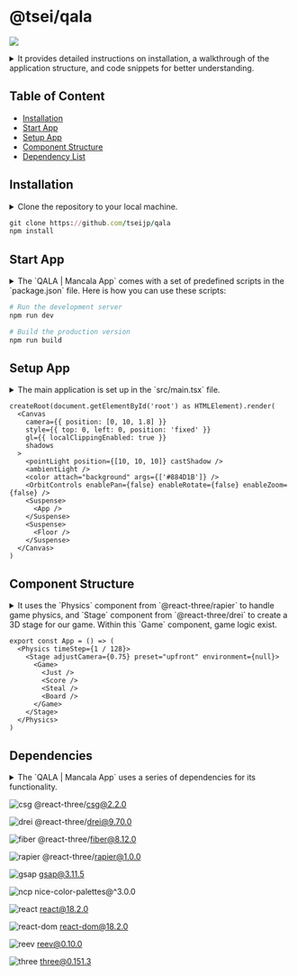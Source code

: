 # @tsei/qala

<img src="./public/readme.gif"></img>

<details>
<summary>
It provides detailed instructions on installation,
a walkthrough of the application structure, and code snippets for better understanding.
</summary>
インストール方法、アプリケーション構造の説明、コードスニペットなど、詳細な説明を提供します。
</details>

## Table of Content

- [Installation](#installation)
- [Start App](#start-app)
- [Setup App](#setup-app)
- [Component Structure](#component-structure)
- [Dependency List](#dependency-list)

## Installation

<details>
<summary>
Clone the repository to your local machine.
</summary>
ローカルマシンにリポジトリをクローンします。
</details>

```ruby
git clone https://github.com/tseijp/qala
npm install
```

## Start App

<details>
<summary>
The `QALA | Mancala App` comes with a set of predefined scripts in the `package.json` file.
Here is how you can use these scripts:
</summary>
`QALA | Mancala App` には、`package.json` ファイルにあらかじめ定義された一連のスクリプトが付属しています。
以下に各スクリプトが何をするのかの簡単な説明を記載します：
</details>

```ruby
# Run the development server
npm run dev

# Build the production version
npm run build
```

## Setup App

<details>
<summary>
The main application is set up in the `src/main.tsx` file.
</summary>
メインのアプリケーション は `src/main.tsx` ファイルで設定されています。
</details>

```tsx
createRoot(document.getElementById('root') as HTMLElement).render(
  <Canvas
    camera={{ position: [0, 10, 1.8] }}
    style={{ top: 0, left: 0, position: 'fixed' }}
    gl={{ localClippingEnabled: true }}
    shadows
  >
    <pointLight position={[10, 10, 10]} castShadow />
    <ambientLight />
    <color attach="background" args={['#884D1B']} />
    <OrbitControls enablePan={false} enableRotate={false} enableZoom={false} />
    <Suspense>
      <App />
    </Suspense>
    <Suspense>
      <Floor />
    </Suspense>
  </Canvas>
)
```

## Component Structure

<details>
<summary>
It uses the `Physics` component from `@react-three/rapier` to handle game physics,
and `Stage` component from `@react-three/drei` to create a 3D stage for our game.
Within this `Game` component, game logic exist.
</summary>
ゲームの物理を処理するために `@react-three/rapier` の `Physics` コンポーネントを、
ゲームの3Dステージを作成するために `@react-three/drei` の `Stage` コンポーネントを使用します。
この `Game` コンポーネントの中には、ゲームのロジックが存在します。
</details>

```tsx
export const App = () => (
  <Physics timeStep={1 / 128}>
    <Stage adjustCamera={0.75} preset="upfront" environment={null}>
      <Game>
        <Just />
        <Score />
        <Steal />
        <Board />
      </Game>
    </Stage>
  </Physics>
)
```

## Dependencies

<details>
<summary>
The `QALA | Mancala App` uses a series of dependencies for its functionality.
</summary>
`QALA | Mancala App` は、その機能のために一連の依存関係を使用しています。
</details>

![csg](https://img.shields.io/npm/v/@react-three/csg?style=flat&colorA=000000&colorB=000000)
@react-three/csg@2.2.0

![drei](https://img.shields.io/npm/v/@react-three/drei?style=flat&colorA=000000&colorB=000000)
@react-three/drei@9.70.0

![fiber](https://img.shields.io/npm/v/@react-three/fiber?style=flat&colorA=000000&colorB=000000)
@react-three/fiber@8.12.0

![rapier](https://img.shields.io/npm/v/@react-three/rapier?style=flat&colorA=000000&colorB=000000)
@react-three/rapier@1.0.0

![gsap](https://img.shields.io/npm/v/gsap?style=flat&colorA=000000&colorB=000000)
gsap@3.11.5

![ncp](https://img.shields.io/npm/v/nice-color-palettes?style=flat&colorA=000000&colorB=000000)
nice-color-palettes@^3.0.0

![react](https://img.shields.io/npm/v/react?style=flat&colorA=000000&colorB=000000)
react@18.2.0

![react-dom](https://img.shields.io/npm/v/react-dom?style=flat&colorA=000000&colorB=000000)
react-dom@18.2.0

![reev](https://img.shields.io/npm/v/reev?style=flat&colorA=000000&colorB=000000)
reev@0.10.0

![three](https://img.shields.io/npm/v/three?style=flat&colorA=000000&colorB=000000)
three@0.151.3
